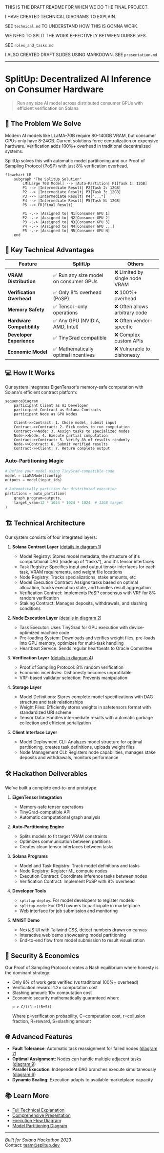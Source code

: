 THIS IS THE DRAFT README FOR WHEN WE DO THE FINAL PROJECT.

I HAVE CREATED TECHNICAL DIAGRAMS TO EXPLAIN.

SEE `technical.md` TO UNDERSTAND HOW THIS IS GONNA WORK.

WE NEED TO SPLIT THE WORK EFFECTIVELY BETWEEN OURSELVES.

SEE `roles_and_tasks.md`

I ALSO CREATED DRAFT SLIDES USING MARKDOWN. SEE `presentation.md`

---

# SplitUp: Decentralized AI Inference on Consumer Hardware

> Run any size AI model across distributed consumer GPUs with efficient verification on Solana

## 🚀 The Problem We Solve

Modern AI models like LLaMA-70B require 80-140GB VRAM, but consumer GPUs only have 8-24GB. Current solutions force centralization or expensive hardware. Verification adds 100%+ overhead in traditional decentralized systems.

SplitUp solves this with automatic model partitioning and our Proof of Sampling Protocol (PoSP) with just 8% verification overhead.

```mermaid
flowchart LR
    subgraph "The SplitUp Solution"
        LM[Large 70B Model] --> |Auto-Partition| P1[Task 1: 12GB]
        P1 --> |Intermediate Result| P2[Task 2: 12GB]
        P2 --> |Intermediate Result| P3[Task 3: 12GB]
        P3 --> |Intermediate Result| P4["..."]
        P4 --> |Intermediate Result| P5[Task N: 12GB]
        P5 --> FR[Final Result]

        P1 -.-> |Assigned to| N1[Consumer GPU 1]
        P2 -.-> |Assigned to| N2[Consumer GPU 2]
        P3 -.-> |Assigned to| N3[Consumer GPU 3]
        P4 -.-> |Assigned to| N4[Consumer GPU ...]
        P5 -.-> |Assigned to| N5[Consumer GPU N]
    end
```

## 🔑 Key Technical Advantages

| Feature                    | SplitUp                                | Others                         |
| -------------------------- | -------------------------------------- | ------------------------------ |
| **VRAM Distribution**      | ✅ Run any size model on consumer GPUs | ❌ Limited by single node VRAM |
| **Verification Overhead**  | ✅ Only 8% overhead (PoSP)             | ❌ 100%+ overhead              |
| **Memory Safety**          | ✅ Tensor-only operations              | ❌ Often allows arbitrary code |
| **Hardware Compatibility** | ✅ Any GPU (NVIDIA, AMD, Intel)        | ❌ Often vendor-specific       |
| **Developer Experience**   | ✅ TinyGrad compatible                 | ❌ Complex custom APIs         |
| **Economic Model**         | ✅ Mathematically optimal incentives   | ❌ Vulnerable to dishonesty    |

## 💻 How It Works

Our system integrates EigenTensor's memory-safe computation with Solana's efficient contract platform:

```mermaid
sequenceDiagram
    participant Client as AI Developer
    participant Contract as Solana Contracts
    participant Node as GPU Nodes

    Client->>Contract: 1. Chose model, submit input
    Contract->>Contract: 2. Pick nodes to run computation
    Contract->>Node: 3. Assign tasks to specialized nodes
    Node->>Node: 4. Execute partial computation
    Contract->>Contract: 5. Verify 8% of results randomly
    Node->>Contract: 6. Submit verified results
    Contract->>Client: 7. Return complete output
```

### Auto-Partitioning Magic

```python
# Define your model using TinyGrad-compatible code
model = LLaMAModel(config)
outputs = model(input_ids)

# Automatically partition for distributed execution
partitions = auto_partition(
    graph_program=outputs,
    target_vram=12 * 1024 * 1024 * 1024  # 12GB target
)
```

## 🏗️ Technical Architecture

Our system consists of four integrated layers:

1. **Solana Contract Layer** ([details in diagram 1](diagrams/1_deployment.md))

   - Model Registry: Stores model metadata, the structure of it's computational DAG (made up of "tasks"), and it's tensor interfaces
   - Task Registry: Specifies input and output tensor interfaces for each task, VRAM requirements, and weight file locations
   - Node Registry: Tracks specializations, stake amounts, etc
   - Model Execution Contract: Assigns tasks based on optimal allocation, tracks execution state, and handles result aggregation
   - Verification Contract: Implements PoSP consensus with VRF for 8% random verification
   - Staking Contract: Manages deposits, withdrawals, and slashing conditions

2. **Node Execution Layer** ([details in diagram 2](diagrams/2_node-configuration.md))

   - Task Executor: Uses TinyGrad for GPU execution with device-optimized machine code
   - Pre-loading System: Downloads and verifies weight files, pre-loads into GPU memory, optimizes for multi-task handling
   - Heartbeat Service: Sends regular heartbeats to Oracle Committee

3. **Verification Layer** ([details in diagram 4](diagrams/4-PoSP.md))

   - Proof of Sampling Protocol: 8% random verification
   - Economic incentives: Dishonesty becomes unprofitable
   - VRF-based validator selection: Prevents manipulation

4. **Storage Layer**

   - Model Definitions: Stores complete model specifications with DAG structure and task relationships
   - Weight Files: Efficiently stores weights in safetensors format with standardized URI scheme
   - Tensor Data: Handles intermediate results with automatic garbage collection and efficient serialization

5. **Client Interface Layer**
   - Model Deployment CLI: Analyzes model structure for optimal partitioning, creates task definitions, uploads weight files
   - Node Management CLI: Registers node capabilities, manages stake deposits and withdrawals, monitors performance

## 🛠️ Hackathon Deliverables

We've built a complete end-to-end prototype:

1. **EigenTensor Integration**

   - Memory-safe tensor operations
   - TinyGrad-compatible API
   - Automatic computational graph analysis

2. **Auto-Partitioning Engine**

   - Splits models to fit target VRAM constraints
   - Optimizes communication between partitions
   - Creates clean tensor interfaces between tasks

3. **Solana Programs**

   - Model and Task Registry: Track model definitions and tasks
   - Node Registry: Register ML compute nodes
   - Execution Contract: Coordinate inference tasks between nodes
   - Verification Contract: Implement PoSP with 8% overhead

4. **Developer Tools**

   - `splitup-deploy`: For model developers to register models
   - `splitup-node`: For GPU owners to participate in marketplace
   - Web interface for job submission and monitoring

5. **MNIST Demo**
   - NextJS UI with Tailwind CSS, detect numbers drawn on canvas
   - Interactive web demo showcasing model partitioning
   - End-to-end flow from model submission to result visualization

## 🔐 Security & Economics

Our Proof of Sampling Protocol creates a Nash equilibrium where honesty is the dominant strategy:

- Only 8% of work gets verified (vs traditional 100%+ overhead)
- Verification reward: 1.2× computation cost
- Slashing amount: 10× computation cost
- Economic security mathematically guaranteed when:
  ```
  p > C/((1-r)(R+S))
  ```
  Where p=verification probability, C=computation cost, r=collusion fraction, R=reward, S=slashing amount

## 🌐 Advanced Features

- **Fault Tolerance**: Automatic task reassignment for failed nodes ([diagram 7](diagrams/7.md))
- **Optimal Assignment**: Nodes can handle multiple adjacent tasks ([diagram 9](diagrams/9.md))
- **Parallel Execution**: Independent DAG branches execute simultaneously ([diagram 6](diagrams/6.md))
- **Dynamic Scaling**: Execution adapts to available marketplace capacity

## 📚 Learn More

- [Full Technical Explanation](technical.md)
- [Comprehensive Presentation](presentation.md)
- [Execution Flow Diagram](diagrams/3.md)
- [Model Partitioning Diagram](diagrams/1.md)

---

_Built for Solana Hackathon 2023_  
Contact: team@splitup.dev
